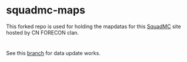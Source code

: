 # squadmc-maps 

This forked repo is used for holding the mapdatas for this [SquadMC](http://pjp.foreconclub.com/) site hosted by CN FORECON clan.

# 

See this [branch](https://github.com/eternitymoe/squadmc-maps/tree/feat/update_gorodok_yeho_and_add_goosebay_manic5) for data update works.
